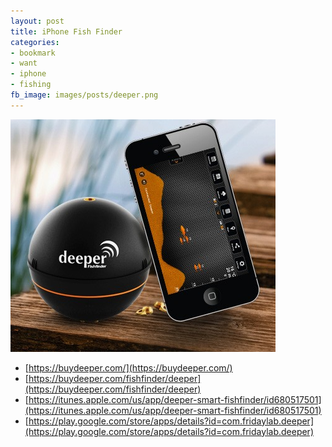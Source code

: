 ```yaml
---
layout: post
title: iPhone Fish Finder
categories:
- bookmark
- want
- iphone
- fishing
fb_image: images/posts/deeper.png
---
```


[![Deeper Fish Finder](/images/posts/deeper.png)](https://buydeeper.com/)

* [https://buydeeper.com/](https://buydeeper.com/)
* [https://buydeeper.com/fishfinder/deeper](https://buydeeper.com/fishfinder/deeper)
* [https://itunes.apple.com/us/app/deeper-smart-fishfinder/id680517501](https://itunes.apple.com/us/app/deeper-smart-fishfinder/id680517501)
* [https://play.google.com/store/apps/details?id=com.fridaylab.deeper](https://play.google.com/store/apps/details?id=com.fridaylab.deeper)